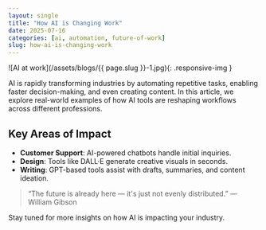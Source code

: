 ```yaml
---
layout: single
title: "How AI is Changing Work"
date: 2025-07-16
categories: [ai, automation, future-of-work]
slug: how-ai-is-changing-work
---
```


![AI at work](/assets/blogs/{{ page.slug }}-1.jpg){: .responsive-img }

AI is rapidly transforming industries by automating repetitive tasks, enabling faster decision-making, and even creating content. In this article, we explore real-world examples of how AI tools are reshaping workflows across different professions.

## Key Areas of Impact

- **Customer Support**: AI-powered chatbots handle initial inquiries.
- **Design**: Tools like DALL·E generate creative visuals in seconds.
- **Writing**: GPT-based tools assist with drafts, summaries, and content ideation.

> “The future is already here — it's just not evenly distributed.” — William Gibson

Stay tuned for more insights on how AI is impacting your industry.

